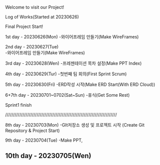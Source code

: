 Welcome to visit our Project!

Log of Works(Started at 20230626)

Final Project Start!

1st day - 20230626(Mon)
-와이어프레임 만들기(Make WireFrames)

2nd day - 20230627(Tue)            
-와이어프레임 만들기(Make WireFrames)

3rd day - 20230628(Wen)
-프레젠테이션 목차 설정(Make PPT Index)

4th day - 20230629(Tur)
-첫번째 팀 회의(First Sprint Scrum)

5th day - 20230630(Fri)
-ERD작성 시작(Make ERD Start(With ERD Cloud))

6+7th day - 20230701~0702(Sat~Sun)
-휴식(Get Some Rest)

Sprint1 finish

///////////////////////////////////////////////////////////////////////

8th day - 20230703(Mon)
-GIt저장소 생성 및 프로젝트 시작
(Create Git Repository & Project Start)

9th day - 20230704(Tue)
-Make PPT, 

10th day - 20230705(Wen)
-